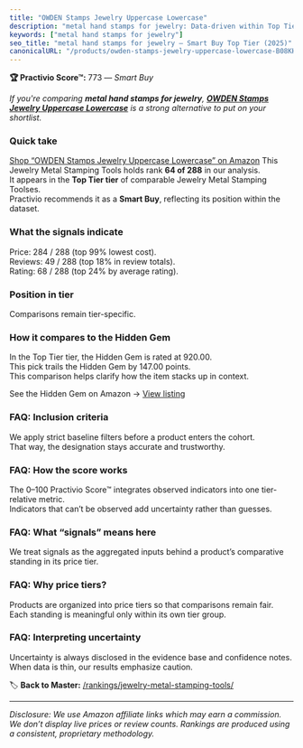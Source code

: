 ```yaml
---
title: "OWDEN Stamps Jewelry Uppercase Lowercase"
description: "metal hand stamps for jewelry: Data-driven within Top Tier ranking using the Practivio Score™. Positioned by quality, value, demand, findability, momentum."
keywords: ["metal hand stamps for jewelry"]
seo_title: "metal hand stamps for jewelry — Smart Buy Top Tier (2025)"
canonicalURL: "/products/owden-stamps-jewelry-uppercase-lowercase-B08KH5L3GN/"
---
```


**🏆 Practivio Score™:** 773 — _Smart Buy_


*If you're comparing **metal hand stamps for jewelry**, **[OWDEN Stamps Jewelry Uppercase Lowercase](https://www.amazon.com/dp/B08KH5L3GN?tag=practivio-20)** is a strong alternative to put on your shortlist.*
### Quick take
[Shop “OWDEN Stamps Jewelry Uppercase Lowercase” on Amazon](https://www.amazon.com/dp/B08KH5L3GN?tag=practivio-20)
This Jewelry Metal Stamping Tools holds rank **64 of 288** in our analysis.  
It appears in the **Top Tier tier** of comparable Jewelry Metal Stamping Toolses.  
Practivio recommends it as a **Smart Buy**, reflecting its position within the dataset.

### What the signals indicate
Price: 284 / 288 (top 99% lowest cost).  
Reviews: 49 / 288 (top 18% in review totals).  
Rating: 68 / 288 (top 24% by average rating).  

### Position in tier
Comparisons remain tier-specific.

### How it compares to the Hidden Gem
In the Top Tier tier, the Hidden Gem is rated at 920.00.  
This pick trails the Hidden Gem by 147.00 points.  
This comparison helps clarify how the item stacks up in context.  

See the Hidden Gem on Amazon → [View listing](https://www.amazon.com/dp/B079Y5GDPY?tag=practivio-20)

### FAQ: Inclusion criteria
We apply strict baseline filters before a product enters the cohort.  
That way, the designation stays accurate and trustworthy.

### FAQ: How the score works
The 0–100 Practivio Score™ integrates observed indicators into one tier-relative metric.  
Indicators that can’t be observed add uncertainty rather than guesses.

### FAQ: What “signals” means here
We treat signals as the aggregated inputs behind a product’s comparative standing in its price tier.

### FAQ: Why price tiers?
Products are organized into price tiers so that comparisons remain fair.  
Each standing is meaningful only within its own tier group.

### FAQ: Interpreting uncertainty
Uncertainty is always disclosed in the evidence base and confidence notes.  
When data is thin, our results emphasize caution.


🏷️ **Back to Master:** [/rankings/jewelry-metal-stamping-tools/](/rankings/jewelry-metal-stamping-tools/)

---
_Disclosure: We use Amazon affiliate links which may earn a commission. We don’t display live prices or review counts. Rankings are produced using a consistent, proprietary methodology._
